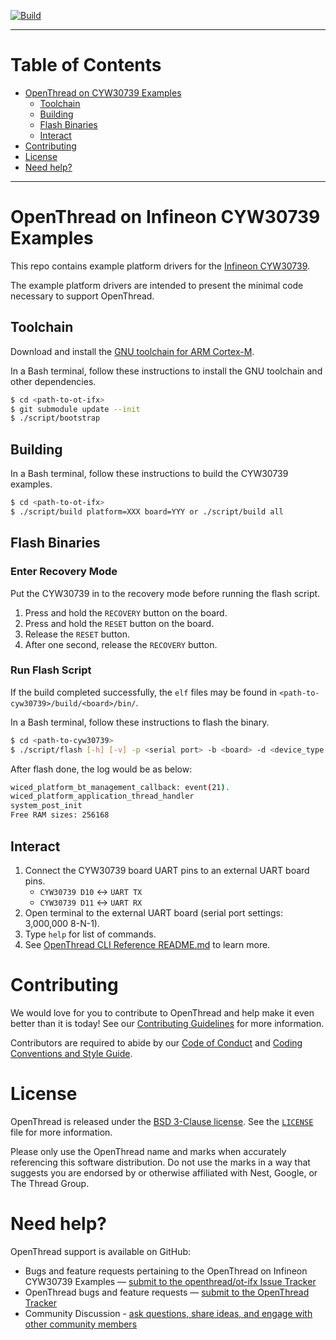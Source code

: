 [![Build][ot-gh-action-build-svg]][ot-gh-action-build]

[ot-gh-action-build]: https://github.com/openthread/ot-ifx/actions?query=workflow%3ABuild+branch%3Amain+event%3Apush
[ot-gh-action-build-svg]: https://github.com/openthread/ot-ifx/workflows/Build/badge.svg?branch=main&event=push

---

# Table of Contents

- [OpenThread on CYW30739 Examples](#openthread-on-cyw30739-examples)
  - [Toolchain](#toolchain)
  - [Building](#building)
  - [Flash Binaries](#flash-binaries)
  - [Interact](#interact)
- [Contributing](#contributing)
- [License](#license)
- [Need help?](#need-help)

---

# OpenThread on Infineon CYW30739 Examples

This repo contains example platform drivers for the [Infineon CYW30739][30739].

[30739]: https://github.com/Infineon/30739A0

The example platform drivers are intended to present the minimal code necessary to support OpenThread.

## Toolchain

Download and install the [GNU toolchain for ARM Cortex-M][gnu-toolchain].

[gnu-toolchain]: https://developer.arm.com/tools-and-software/open-source-software/developer-tools/gnu-toolchain/gnu-rm

In a Bash terminal, follow these instructions to install the GNU toolchain and other dependencies.

```bash
$ cd <path-to-ot-ifx>
$ git submodule update --init
$ ./script/bootstrap
```

## Building

In a Bash terminal, follow these instructions to build the CYW30739 examples.

```bash
$ cd <path-to-ot-ifx>
$ ./script/build platform=XXX board=YYY or ./script/build all
```

## Flash Binaries

### Enter Recovery Mode

Put the CYW30739 in to the recovery mode before running the flash script.

1. Press and hold the `RECOVERY` button on the board.
2. Press and hold the `RESET` button on the board.
3. Release the `RESET` button.
4. After one second, release the `RECOVERY` button.

### Run Flash Script

If the build completed successfully, the `elf` files may be found in `<path-to-cyw30739>/build/<board>/bin/`.

In a Bash terminal, follow these instructions to flash the binary.

```bash
$ cd <path-to-cyw30739>
$ ./script/flash [-h] [-v] -p <serial port> -b <board> -d <device_type: ftd, mtd>
```

After flash done, the log would be as below:

```bash
wiced_platform_bt_management_callback: event(21).
wiced_platform_application_thread_handler
system_post_init
Free RAM sizes: 256168
```

## Interact

1. Connect the CYW30739 board UART pins to an external UART board pins.
   - `CYW30739 D10` :left_right_arrow: `UART TX`
   - `CYW30739 D11` :left_right_arrow: `UART RX`
2. Open terminal to the external UART board (serial port settings: 3,000,000 8-N-1).
3. Type `help` for list of commands.
4. See [OpenThread CLI Reference README.md][cli] to learn more.

[cli]: https://github.com/openthread/openthread/blob/main/src/cli/README.md

# Contributing

We would love for you to contribute to OpenThread and help make it even better than it is today! See our [Contributing Guidelines](https://github.com/openthread/openthread/blob/main/CONTRIBUTING.md) for more information.

Contributors are required to abide by our [Code of Conduct](https://github.com/openthread/openthread/blob/main/CODE_OF_CONDUCT.md) and [Coding Conventions and Style Guide](https://github.com/openthread/openthread/blob/main/STYLE_GUIDE.md).

# License

OpenThread is released under the [BSD 3-Clause license](https://github.com/openthread/ot-ifx/blob/main/LICENSE). See the [`LICENSE`](https://github.com/openthread/ot-ifx/blob/main/LICENSE) file for more information.

Please only use the OpenThread name and marks when accurately referencing this software distribution. Do not use the marks in a way that suggests you are endorsed by or otherwise affiliated with Nest, Google, or The Thread Group.

# Need help?

OpenThread support is available on GitHub:

- Bugs and feature requests pertaining to the OpenThread on Infineon CYW30739 Examples — [submit to the openthread/ot-ifx Issue Tracker](https://github.com/openthread/ot-ifx/issues)
- OpenThread bugs and feature requests — [submit to the OpenThread Tracker](https://github.com/openthread/openthread/issues)
- Community Discussion - [ask questions, share ideas, and engage with other community members](https://github.com/openthread/openthread/discussions)
